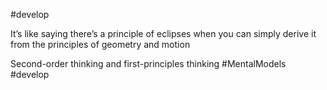 #develop 

It’s like saying there’s a principle of eclipses when you can simply derive it from the principles of geometry and motion

Second-order thinking and first-principles thinking
#MentalModels #develop 